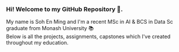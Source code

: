 ### Hi! Welcome to my GitHub Repository 👋. 
My name is Soh En Ming and I'm a recent MSc in AI & BCS in Data Sc graduate from Monash University 📚 <br>
Below is all the projects, assignments, capstones which I've created throughout my education.


<!--
**emsbusinessrepo/emsbusinessrepo** is a ✨ _special_ ✨ repository because its `README.md` (this file) appears on your GitHub profile.

Here are some ideas to get you started:

- 🔭 I’m currently working on ...
- 🌱 I’m currently learning ...
- 👯 I’m looking to collaborate on ...
- 🤔 I’m looking for help with ...
- 💬 Ask me about ...
- 📫 How to reach me: ...
- 😄 Pronouns: ...
- ⚡ Fun fact: ...
-->

